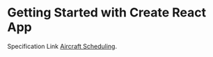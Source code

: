 # Getting Started with Create React App

Specification Link [Aircraft Scheduling](https://gist.github.com/nickbnf/77dcd76a26c57fa0d005187b6808799e).

